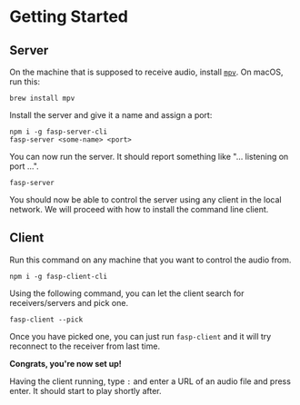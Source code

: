 # Getting Started

## Server

On the machine that is supposed to receive audio, install [`mpv`](https://mpv.io/). On macOS, run this:

```shell
brew install mpv
```

Install the server and give it a name and assign a port:

```shell
npm i -g fasp-server-cli
fasp-server <some-name> <port>
```

You can now run the server. It should report something like "… listening on port …".

```
fasp-server
```

You should now be able to control the server using any client in the local network. We will proceed with how to install the command line client.

## Client

Run this command on any machine that you want to control the audio from.

```shell
npm i -g fasp-client-cli
```

Using the following command, you can let the client search for receivers/servers and pick one.

```shell
fasp-client --pick
```

Once you have picked one, you can just run `fasp-client` and it will try reconnect to the receiver from last time.

**Congrats, you're now set up!**

Having the client running, type `:` and enter a URL of an audio file and press enter. It should start to play shortly after.
